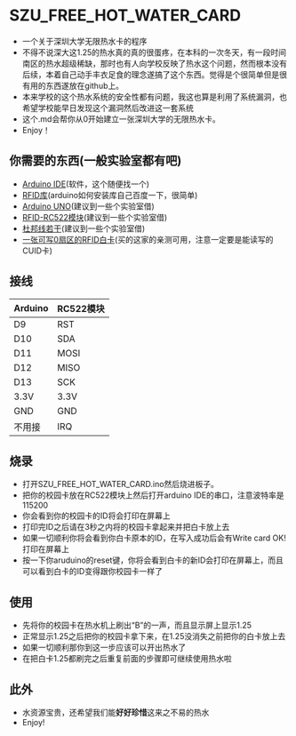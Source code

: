 # SZU_FREE_HOT_WATER_CARD
* 一个关于深圳大学无限热水卡的程序  
* 不得不说深大这1.25的热水真的真的很蛋疼，在本科的一次冬天，有一段时间南区的热水超级稀缺，那时也有人向学校反映了热水这个问题，然而根本没有后续，本着自己动手丰衣足食的理念遂搞了这个东西。觉得是个很简单但是很有用的东西遂放在github上。  
* 本来学校的这个热水系统的安全性都有问题，我这也算是利用了系统漏洞，也希望学校能早日发现这个漏洞然后改进这一套系统  
* 这个.md会帮你从0开始建立一张深圳大学的无限热水卡。 
* Enjoy！  
## 你需要的东西(一般实验室都有吧)  
* [Arduino IDE](https://m.zdfans.com/html/31422.html)(软件，这个随便找一个)  
* [RFID库](http://files.cnblogs.com/MicroHao/RFID.zip)(arduino如何安装库自己百度一下，很简单)  
* [Arduino UNO](https://detail.tmall.com/item.htm?spm=a230r.1.14.188.4a8b6558Hnbkz0&id=538662184250&ns=1&abbucket=3)(建议到一些个实验室借)  
* [RFID-RC522模块](https://detail.tmall.com/item.htm?spm=a1z10.3-b.w4011-18192725132.20.590870f78XwZd1&id=44161034569&rn=9beb21db6e84df614ce05818fbe8710d&abbucket=4)(建议到一些个实验室借)
* [杜邦线若干](https://detail.tmall.com/item.htm?spm=a1z10.3-b.w4011-18192725132.51.4e1070f7uvIIqy&id=524695046876&rn=438a65fd5e11461cd5baa0c7e35e6f7b&abbucket=4&sku_properties=122216547:20213)(建议到一些个实验室借)  
* [一张可写0扇区的RFID白卡](https://item.taobao.com/item.htm?spm=a1z09.2.0.0.59da2e8dmepvZQ&id=578506826776&_u=71nmr2290eb3)(买的这家的亲测可用，注意一定要是能读写的CUID卡)  
  
## 接线   
|Arduino|RC522模块|
|---|---
|D9|RST
|D10|SDA
|D11|MOSI
|D12|MISO
|D13|SCK
|3.3V|3.3V
|GND|GND
|不用接|IRQ  

## 烧录   
* 打开SZU_FREE_HOT_WATER_CARD.ino然后烧进板子。  
* 把你的校园卡放在RC522模块上然后打开arduino IDE的串口，注意波特率是115200  
* 你会看到你的校园卡的ID将会打印在屏幕上  
* 打印完ID之后请在3秒之内将的校园卡拿起来并把白卡放上去  
* 如果一切顺利你将会看到你白卡原本的ID，在写入成功后会有Write card OK!打印在屏幕上  
* 按一下你aruduino的reset键，你将会看到白卡的新ID会打印在屏幕上，而且可以看到白卡的ID变得跟你校园卡一样了  

## 使用  
* 先将你的校园卡在热水机上刷出“B”的一声，而且显示屏上显示1.25
* 正常显示1.25之后把你的校园卡拿下来，在1.25没消失之前把你的白卡放上去  
* 如果一切顺利那你到这一步应该可以开出热水了  
* 在把白卡1.25都刷完之后重复前面的步骤即可继续使用热水啦  

## 此外  
* 水资源宝贵，还希望我们能**好好珍惜**这来之不易的热水  
* Enjoy!
